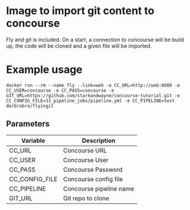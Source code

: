 # Image to import git content to concourse
Fly and git is included. On a start, a connection to concourse will be build up, the code will be cloned and a given file will be imported.

# Example usage
```
docker run --rm --name fly --link=web -e CC_URL=http://web:8080 -e CC_USER=concourse -e CC_PASS=concourse -e GIT_URL=https://github.com/starkandwayne/concourse-tutorial.git -e CC_CONFIG_FILE=13_pipeline_jobs/pipeline.yml -e CC_PIPELINE=test derbrobro/flyingit
```

## Parameters
|Variable|Description|
|---|---|
|CC_URL|Concourse URL|
|CC_USER|Concourse User|
|CC_PASS|Concourse Password|
|CC_CONFIG_FILE|Concourse config file|
|CC_PIPELINE|Concourse pipeline name|
|GIT_URL|Git repo to clone|
